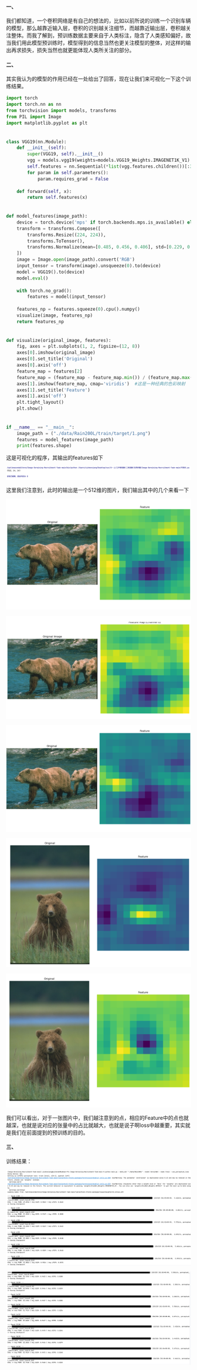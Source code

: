 #### 一、

我们都知道，一个卷积网络是有自己的想法的，比如以前所说的训练一个识别车辆的模型，那么越靠近输入层，卷积的识别越关注细节，而越靠近输出层，卷积越关注整体。而我了解到，预训练数据主要来自于人类标注，隐含了人类感知偏好，故当我们用此模型预训练时，模型得到的信息当然也更关注模型的整体，对这样的输出再求损失，损失当然也就更能体现人类所关注的部分。

#### 二、

其实我认为的模型的作用已经在一处给出了回答，现在让我们来可视化一下这个训练结果。

```python
import torch
import torch.nn as nn
from torchvision import models, transforms
from PIL import Image
import matplotlib.pyplot as plt


class VGG19(nn.Module):
    def __init__(self):
        super(VGG19, self).__init__()
        vgg = models.vgg19(weights=models.VGG19_Weights.IMAGENET1K_V1)
        self.features = nn.Sequential(*list(vgg.features.children())[:35])
        for param in self.parameters():
            param.requires_grad = False

    def forward(self, x):
        return self.features(x)


def model_features(image_path):
    device = torch.device('mps' if torch.backends.mps.is_available() else 'cpu')
    transform = transforms.Compose([
        transforms.Resize((224, 224)),
        transforms.ToTensor(),
        transforms.Normalize(mean=[0.485, 0.456, 0.406], std=[0.229, 0.224, 0.225])
    ])
    image = Image.open(image_path).convert('RGB')
    input_tensor = transform(image).unsqueeze(0).to(device)
    model = VGG19().to(device)
    model.eval()

    with torch.no_grad():
        features = model(input_tensor)

    features_np = features.squeeze(0).cpu().numpy()
    visualize(image, features_np)
    return features_np


def visualize(original_image, features):
    fig, axes = plt.subplots(1, 2, figsize=(12, 8))
    axes[0].imshow(original_image)
    axes[0].set_title('Original')
    axes[0].axis('off')
    feature_map = features[2]
    feature_map = (feature_map - feature_map.min()) / (feature_map.max() - feature_map.min())#归一化
    axes[1].imshow(feature_map, cmap='viridis')  #这是一种经典的色彩映射
    axes[1].set_title('Feature')
    axes[1].axis('off')
    plt.tight_layout()
    plt.show()


if __name__ == "__main__":
    image_path = ("./data/Rain200L/train/target/1.png")
    features = model_features(image_path)
    print(features.shape)
```

这是可视化的程序，其输出的features如下

![f2e16b85-718d-45c7-92e1-b8ddfa6ec246](./Img/f2e16b85-718d-45c7-92e1-b8ddfa6ec246.png)

这里我们注意到，此时的输出是一个512维的图片，我们输出其中的几个来看一下

![4f9ad899-e181-4662-825d-21e2d4124dcd](./Img/4f9ad899-e181-4662-825d-21e2d4124dcd.png)

![59f1162c-fc50-40eb-857b-dc24a20956ec](./Img/59f1162c-fc50-40eb-857b-dc24a20956ec.png)

![6f9300a1-43bc-49c9-a882-4b2884c6fcfd](./Img/6f9300a1-43bc-49c9-a882-4b2884c6fcfd.png)

![650988ca-4677-4584-a60e-3152f676e86d](./Img/a2ef778b-e6b5-410a-a50b-33a5db021903.png)

![04002abf-49f8-428a-89c1-0cb41ceb08f4](./Img/04002abf-49f8-428a-89c1-0cb41ceb08f4.png)

我们可以看出，对于一张图片中，我们越注意到的点，相应的Feature中的点也就越深，也就是说对应的张量中的占比就越大，也就是说子啊loss中越重要，其实就是我们在前面提到的预训练的目的。

#### 三、

训练结果：

![4a498f32-b58b-4be7-b1ec-1246883b88ff](./Img/4a498f32-b58b-4be7-b1ec-1246883b88ff.png)

![0d296891-8445-4e0f-90c3-ad8ef0ae3e7d](./Img/0d296891-8445-4e0f-90c3-ad8ef0ae3e7d.png)

### 